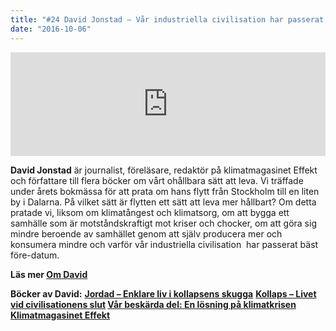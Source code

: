 ```yaml
---
title: "#24 David Jonstad – Vår industriella civilisation har passerat bäst före-datum"
date: "2016-10-06"
---
```


<iframe width="100%" height="166" scrolling="no" frameborder="no" src="https://w.soundcloud.com/player/?url=https%3A//api.soundcloud.com/tracks/286273695&amp;color=ff5500&amp;auto_play=false&amp;hide_related=false&amp;show_comments=true&amp;show_user=true&amp;show_reposts=false"></iframe>

**David Jonstad** är journalist, föreläsare, redaktör på klimatmagasinet Effekt och författare till flera böcker om vårt ohållbara sätt att leva. Vi träffade under årets bokmässa för att prata om hans flytt från Stockholm till en liten by i Dalarna. På vilket sätt är flytten ett sätt att leva mer hållbart? Om detta pratade vi, liksom om klimatångest och klimatsorg, om att bygga ett samhälle som är motståndskraftigt mot kriser och chocker, om att göra sig mindre beroende av samhället genom att själv producera mer och konsumera mindre och varför vår industriella civilisation  har passerat bäst före-datum.

**Läs mer [Om David](https://davidjonstad.se/)**

**Böcker av David:** [**Jordad – Enklare liv i kollapsens skugga**](https://davidjonstad.se/bocker/jordad/) **[Kollaps – Livet vid civilisationens slut](https://davidjonstad.se/bocker/kollaps-livet-vid-civilisationens-slut/) [Vår beskärda del: En lösning på klimatkrisen](http://ordfrontforlag.se/ordfront_bok/var-beskarda-del-en-losning-pa-klmatkrisen/) [Klimatmagasinet Effekt](http://effektmagasin.se/)**
